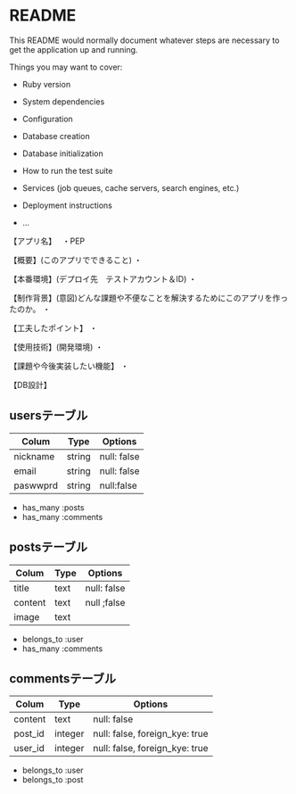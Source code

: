 # README

This README would normally document whatever steps are necessary to get the
application up and running.

Things you may want to cover:

* Ruby version

* System dependencies

* Configuration

* Database creation

* Database initialization

* How to run the test suite

* Services (job queues, cache servers, search engines, etc.)

* Deployment instructions

* ...

【アプリ名】　
・PEP

【概要】(このアプリでできること)
・

【本番環境】(デプロイ先　テストアカウント＆ID)
・

【制作背景】(意図)どんな課題や不便なことを解決するためにこのアプリを作ったのか。
・

【工夫したポイント】
・

【使用技術】(開発環境)
・

【課題や今後実装したい機能】
・

【DB設計】

## usersテーブル
|Colum|Type|Options|
|-----|----|-------|
|nickname|string|null: false|
|email|string|null: false|
|paswwprd|string|null:false|

- has_many :posts
- has_many :comments


## postsテーブル
|Colum|Type|Options|
|-----|----|-------|
|title|text|null: false|
|content|text|null ;false|
|image|text||

- belongs_to :user
- has_many :comments

## commentsテーブル
|Colum|Type|Options|
|-----|----|-------|
|content|text|null: false|
|post_id|integer|null: false, foreign_kye: true|
|user_id|integer|null: false, foreign_kye: true|

- belongs_to :user
- belongs_to :post